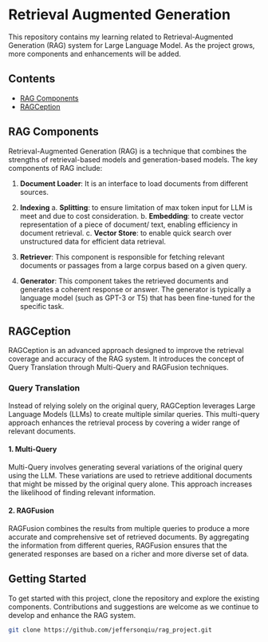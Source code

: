 # Retrieval Augmented Generation 

This repository contains my learning related to Retrieval-Augmented Generation (RAG) system for Large Language Model. As the project grows, more components and enhancements will be added.

## Contents

- [RAG Components](#rag-components)
- [RAGCeption](#ragception)

## RAG Components

Retrieval-Augmented Generation (RAG) is a technique that combines the strengths of retrieval-based models and generation-based models. The key components of RAG include:

1. **Document Loader**: It is an interface to load documents from different sources.

2. **Indexing**
   a. **Splitting**: to ensure limitation of max token input for LLM is meet and due to cost consideration.
   b. **Embedding**: to create vector representation of a piece of document/ text, enabling efficiency in document retrieval.
   c. **Vector Store**: to enable quick search over unstructured data for efficient data retrieval.
  
4. **Retriever**: This component is responsible for fetching relevant documents or passages from a large corpus based on a given query. 

5. **Generator**: This component takes the retrieved documents and generates a coherent response or answer. The generator is typically a language model (such as GPT-3 or T5) that has been fine-tuned for the specific task.

## RAGCeption

RAGCeption is an advanced approach designed to improve the retrieval coverage and accuracy of the RAG system. It introduces the concept of Query Translation through Multi-Query and RAGFusion techniques.

### Query Translation

Instead of relying solely on the original query, RAGCeption leverages Large Language Models (LLMs) to create multiple similar queries. This multi-query approach enhances the retrieval process by covering a wider range of relevant documents.

#### 1. Multi-Query

Multi-Query involves generating several variations of the original query using the LLM. These variations are used to retrieve additional documents that might be missed by the original query alone. This approach increases the likelihood of finding relevant information.

#### 2. RAGFusion

RAGFusion combines the results from multiple queries to produce a more accurate and comprehensive set of retrieved documents. By aggregating the information from different queries, RAGFusion ensures that the generated responses are based on a richer and more diverse set of data.

## Getting Started

To get started with this project, clone the repository and explore the existing components. Contributions and suggestions are welcome as we continue to develop and enhance the RAG system.

```bash
git clone https://github.com/jeffersonqiu/rag_project.git
